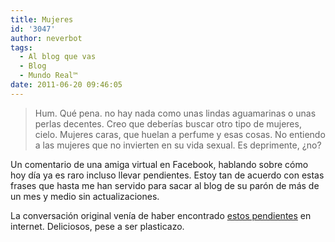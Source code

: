 ```yaml
---
title: Mujeres
id: '3047'
author: neverbot
tags:
  - Al blog que vas
  - Blog
  - Mundo Real™
date: 2011-06-20 09:46:05
---
```


> Hum. Qué pena. no hay nada como unas lindas aguamarinas o unas perlas decentes. Creo que deberías buscar otro tipo de mujeres, cielo. Mujeres caras, que huelan a perfume y esas cosas. No entiendo a las mujeres que no invierten en su vida sexual. Es deprimente, ¿no?

Un comentario de una amiga virtual en Facebook, hablando sobre cómo hoy día ya es raro incluso llevar pendientes. Estoy tan de acuerdo con estas frases que hasta me han servido para sacar al blog de su parón de más de un mes y medio sin actualizaciones.

La conversación original venía de haber encontrado [estos pendientes](http://www.etsy.com/listing/73814560/the-original-portal-earrings-laser-cut) en internet. Deliciosos, pese a ser plasticazo.